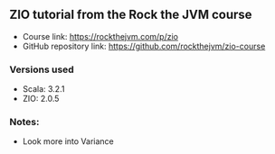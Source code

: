 ## ZIO tutorial from the Rock the JVM course
- Course link: https://rockthejvm.com/p/zio
- GitHub repository link: https://github.com/rockthejvm/zio-course

### Versions used
- Scala: 3.2.1
- ZIO: 2.0.5

### Notes:
- Look more into Variance